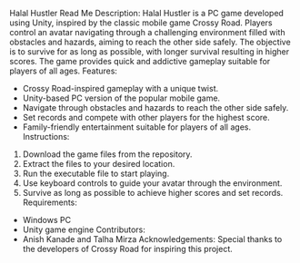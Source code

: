 Halal Hustler Read Me
Description:
Halal Hustler is a PC game developed using Unity, inspired by the classic mobile game Crossy Road. Players control an avatar navigating through a challenging environment filled with obstacles and hazards, aiming to reach the other side safely. The objective is to survive for as long as possible, with longer survival resulting in higher scores. The game provides quick and addictive gameplay suitable for players of all ages.
Features:
* Crossy Road-inspired gameplay with a unique twist.
* Unity-based PC version of the popular mobile game.
* Navigate through obstacles and hazards to reach the other side safely.
* Set records and compete with other players for the highest score.
* Family-friendly entertainment suitable for players of all ages.
Instructions:
1. Download the game files from the repository.
2. Extract the files to your desired location.
3. Run the executable file to start playing.
4. Use keyboard controls to guide your avatar through the environment.
5. Survive as long as possible to achieve higher scores and set records.
Requirements:
* Windows PC
* Unity game engine
Contributors:
* Anish Kanade and Talha Mirza
Acknowledgements:
Special thanks to the developers of Crossy Road for inspiring this project.


